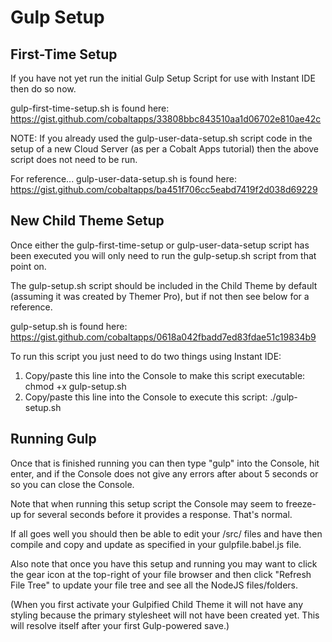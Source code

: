 # Gulp Setup

## First-Time Setup

If you have not yet run the initial Gulp Setup Script for use with Instant IDE then do so now.

gulp-first-time-setup.sh is found here: https://gist.github.com/cobaltapps/33808bbc843510aa1d06702e810ae42c

NOTE: If you already used the gulp-user-data-setup.sh script code in the setup of a new Cloud Server (as per a Cobalt Apps tutorial) then the above script does not need to be run.

For reference... gulp-user-data-setup.sh is found here: https://gist.github.com/cobaltapps/ba451f706cc5eabd7419f2d038d69229

## New Child Theme Setup

Once either the gulp-first-time-setup or gulp-user-data-setup script has been executed you will only need to run the gulp-setup.sh script from that point on.

The gulp-setup.sh script should be included in the Child Theme by default (assuming it was created by Themer Pro), but if not then see below for a reference.

gulp-setup.sh is found here: https://gist.github.com/cobaltapps/0618a042fbadd7ed83fdae51c19834b9

To run this script you just need to do two things using Instant IDE:

1. Copy/paste this line into the Console to make this script executable: chmod +x gulp-setup.sh
2. Copy/paste this line into the Console to execute this script: ./gulp-setup.sh

## Running Gulp

Once that is finished running you can then type "gulp" into the Console, hit enter, and if the Console does not give any errors after about 5 seconds or so you can close the Console.

Note that when running this setup script the Console may seem to freeze-up for several seconds before it provides a response. That's normal.

If all goes well you should then be able to edit your /src/ files and have then compile and copy and update as specified in your gulpfile.babel.js file.

Also note that once you have this setup and running you may want to click the gear icon at the top-right of your file browser and then click "Refresh File Tree" to update your file tree and see all the NodeJS files/folders.

(When you first activate your Gulpified Child Theme it will not have any styling because the primary stylesheet will not have been created yet. This will resolve itself after your first Gulp-powered save.)